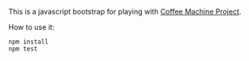 This is a javascript bootstrap for playing with [Coffee Machine Project][1].

How to use it:

    npm install
    npm test

[1]: https://simcap.github.io/coffeemachine
